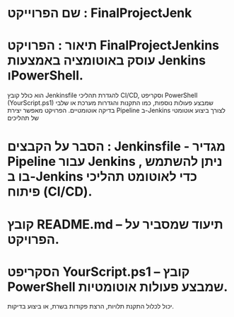 # שם הפרוייקט : FinalProjectJenk
# תיאור : הפרויקט FinalProjectJenkins עוסק באוטומציה באמצעות Jenkins וPowerShell.
הוא כולל קובץ Jenkinsfile להגדרת תהליכי CI/CD, וסקריפט PowerShell (YourScript.ps1) שמבצע פעולות נוספות, כמו התקנות והגדרות מערכת או שלבי בדיקה אוטומטיים.
הפרויקט מאפשר יצירת Pipeline ב-Jenkins לצורך ביצוע אוטומטי של תהליכים
# הסבר על הקבצים : Jenkinsfile - מגדיר Pipeline עבור Jenkins , ניתן להשתמש בו ב-Jenkins כדי לאוטומט תהליכי פיתוח (CI/CD). 
# קובץ README.md –  תיעוד שמסביר על הפרויקט. 
# הסקריפט YourScript.ps1 – קובץ PowerShell שמבצע פעולות אוטומטיות.
יכול לכלול התקנת תלויות, הרצת פקודות בשרת, או ביצוע בדיקות.

